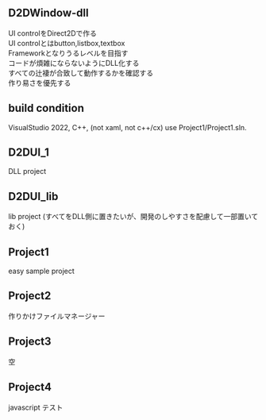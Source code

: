 ## D2DWindow-dll
UI controlをDirect2Dで作る  
UI controlとはbutton,listbox,textbox  
Frameworkとなりうるレベルを目指す  
コードが煩雑にならないようにDLL化する  
すべての辻褄が合致して動作するかを確認する  
作り易さを優先する  

## build condition
VisualStudio 2022, C++, (not xaml, not c++/cx)
use Project1/Project1.sln.

## D2DUI_1
DLL project
## D2DUI_lib
lib project (すべてをDLL側に置きたいが、開発のしやすさを配慮して一部置いておく) 
## Project1
easy sample project 
## Project2
作りかけファイルマネージャー 
## Project3
空
## Project4
javascript テスト  

